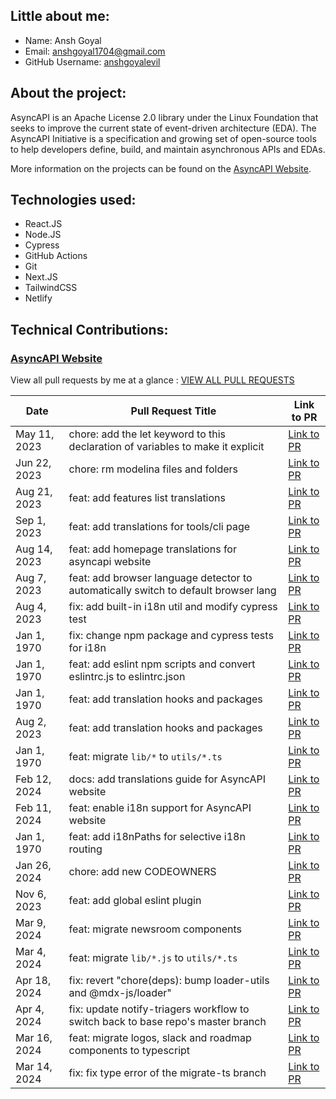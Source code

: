 

## Little about me:
- Name: Ansh Goyal
- Email: anshgoyal1704@gmail.com
- GitHub Username: [anshgoyalevil](https://github.com/anshgoyalevil)

## About the project:
AsyncAPI is an Apache License 2.0 library under the Linux Foundation that seeks to improve the current state of event-driven architecture (EDA). The AsyncAPI Initiative is a specification and growing set of open-source tools to help developers define, build, and maintain asynchronous APIs and EDAs.

More information on the projects can be found on the [AsyncAPI Website](https://www.asyncapi.com/).

## Technologies used:

- React.JS
- Node.JS
- Cypress
- GitHub Actions
- Git
- Next.JS
- TailwindCSS
- Netlify

## Technical Contributions:

### [AsyncAPI Website](https://github.com/asyncapi/website)

View all pull requests by me at a glance : [VIEW ALL PULL REQUESTS](https://github.com/asyncapi/website/pulls?q=is%3Apr+author%3Aanshgoyalevil+is%3Aclosed)


| Date | Pull Request Title | Link to PR |
| --- | --- | --- |
| May 11, 2023 | chore: add the let keyword to this declaration of variables to make it explicit | [Link to PR](https://github.com/asyncapi/website/pull/1638) |
| Jun 22, 2023 | chore: rm modelina files and folders | [Link to PR](https://github.com/asyncapi/website/pull/1739) |
| Aug 21, 2023 | feat: add features list translations | [Link to PR](https://github.com/asyncapi/website/pull/2074) |
| Sep 1, 2023 | feat: add translations for tools/cli page | [Link to PR](https://github.com/asyncapi/website/pull/2078) |
| Aug 14, 2023 | feat: add homepage translations for asyncapi website | [Link to PR](https://github.com/asyncapi/website/pull/2040) |
| Aug 7, 2023 | feat: add browser language detector to automatically switch to default browser lang | [Link to PR](https://github.com/asyncapi/website/pull/2022) |
| Aug 4, 2023 | fix: add built-in i18n util and modify cypress test | [Link to PR](https://github.com/asyncapi/website/pull/2030) |
| Jan 1, 1970 | fix: change npm package and cypress tests for i18n | [Link to PR](https://github.com/asyncapi/website/pull/2029) |
| Jan 1, 1970 | feat: add eslint npm scripts and convert eslintrc.js to eslintrc.json | [Link to PR](https://github.com/asyncapi/website/pull/1647) |
| Jan 1, 1970 | feat: add translation hooks and packages | [Link to PR](https://github.com/asyncapi/website/pull/1979) |
| Aug 2, 2023 | feat: add translation hooks and packages | [Link to PR](https://github.com/asyncapi/website/pull/1980) |
| Jan 1, 1970 | feat: migrate `lib/*` to `utils/*.ts` | [Link to PR](https://github.com/asyncapi/website/pull/2671) |
| Feb 12, 2024 | docs: add translations guide for AsyncAPI website | [Link to PR](https://github.com/asyncapi/website/pull/2130) |
| Feb 11, 2024 | feat: enable i18n support for AsyncAPI website | [Link to PR](https://github.com/asyncapi/website/pull/2184) |
| Jan 1, 1970 | feat: add i18nPaths for selective i18n routing | [Link to PR](https://github.com/asyncapi/website/pull/2131) |
| Jan 26, 2024 | chore: add new CODEOWNERS | [Link to PR](https://github.com/asyncapi/website/pull/2596) |
| Nov 6, 2023 | feat: add global eslint plugin | [Link to PR](https://github.com/asyncapi/website/pull/2288) |
| Mar 9, 2024 | feat: migrate newsroom components | [Link to PR](https://github.com/asyncapi/website/pull/2734) |
| Mar 4, 2024 | feat: migrate `lib/*.js` to `utils/*.ts` | [Link to PR](https://github.com/asyncapi/website/pull/2688) |
| Apr 18, 2024 | fix: revert "chore(deps): bump loader-utils and @mdx-js/loader" | [Link to PR](https://github.com/asyncapi/website/pull/2889) |
| Apr 4, 2024 | fix: update notify-triagers workflow to switch back to base repo's master branch | [Link to PR](https://github.com/asyncapi/website/pull/2839) |
| Mar 16, 2024 | feat: migrate logos, slack and roadmap components to typescript | [Link to PR](https://github.com/asyncapi/website/pull/2763) |
| Mar 14, 2024 | fix: fix type error of the migrate-ts branch | [Link to PR](https://github.com/asyncapi/website/pull/2776) |